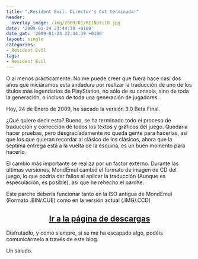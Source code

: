 ```yaml
---
title: "¡Resident Evil: Director's Cut terminada!"
header:
  overlay_image: /img/2009/01/RE1Noti10.jpg
date: '2009-01-24 23:44:39 +0100'
date_gmt: '2009-01-24 22:44:39 +0100'
layout: single
categories:
- Resident Evil
tags:
- Resident Evil
---
```

O al menos prácticamente. No me puede creer que fuera hace casi dos años que iniciáramos 
esta andadura por realizar la traducción de uno de los títulos más legendarios de 
PlayStation, no sólo de su consola, sino de toda la generación, o incluso de toda una 
generación de jugadores.

Hoy, 24 de Enero de 2009, he sacado la versión 3.0 Beta Final.

¿Qué quiere decir esto? Bueno, se ha terminado todo el proceso de traducción y corrección 
de todos los textos y gráficos del juego. Quedaría hacer pruebas, pero desgraciadamente no 
queda gente para hacerlas, así que los que quieran recordar al clásico de los clásicos, 
ahora que la séptima entrega está a la vuelta de la esquina, es un buen momento para hacerlo.

El cambio más importante se realiza por un factor externo. Durante las últimas versiones, 
MondEmul cambió el formato de imagen de CD del juego, lo que podría dar fallos al aplicar 
la traducción (Aunque es especulación, es posible), así que he rehecho el parche.

Este parche debería funcionar tanto en la ISO antigua de MondEmul (Formato .BIN/.CUE) como 
en la versión actual (.IMG/.CCD)

<h2 style="text-align: center;"><strong><a href="http://tiovictor.romhackhispano.org/resident-evil-directors-cut/">Ir a la página de descargas</a></strong></h2>

Disfrutadlo, y como siempre, si se me ha escapado algo, podéis comunicármelo a través 
de este blog.

Un saludo.
